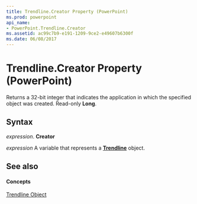 ```yaml
---
title: Trendline.Creator Property (PowerPoint)
ms.prod: powerpoint
api_name:
- PowerPoint.Trendline.Creator
ms.assetid: ac99c7b9-e191-1209-9ce2-e49607b6300f
ms.date: 06/08/2017
---
```



# Trendline.Creator Property (PowerPoint)

Returns a 32-bit integer that indicates the application in which the specified object was created. Read-only **Long**.


## Syntax

 _expression_. **Creator**

 _expression_ A variable that represents a **[Trendline](trendline-object-powerpoint.md)** object.


## See also


#### Concepts


[Trendline Object](trendline-object-powerpoint.md)

